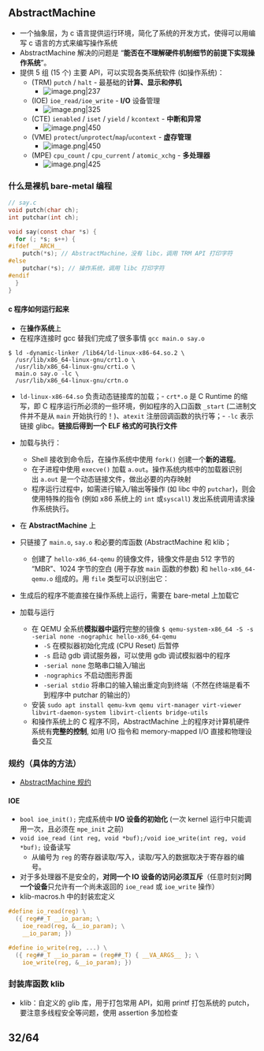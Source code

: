 ## AbstractMachine
- 一个抽象层，为 c 语言提供运行环境，简化了系统的开发方式，使得可以用编写 c 语言的方式来编写操作系统
- AbstractMachine 解决的问题是 “**能否在不理解硬件机制细节的前提下实现操作系统**”。
- 提供 5 组 (15 个) 主要 API，可以实现各类系统软件 (如操作系统)：
	- (TRM) `putch` / `halt` - 最基础的**计算、显示和停机**
		- ![image.png|237](https://thdlrt.oss-cn-beijing.aliyuncs.com/20240330215106.png)
	- (IOE) `ioe_read/ioe_write` - **I/O** 设备管理
		- ![image.png|325](https://thdlrt.oss-cn-beijing.aliyuncs.com/20240330215121.png)
	- (CTE) `ienabled` / `iset` / `yield` / `kcontext` - **中断和异常**
		- ![image.png|450](https://thdlrt.oss-cn-beijing.aliyuncs.com/20240330215214.png)
	- (VME) `protect`/`unprotect`/`map`/`ucontext` - **虚存管理**
		- ![image.png|450](https://thdlrt.oss-cn-beijing.aliyuncs.com/20240330215318.png)
	- (MPE) `cpu_count` / `cpu_current` / `atomic_xchg` - **多处理器**
		- ![image.png|425](https://thdlrt.oss-cn-beijing.aliyuncs.com/20240330215356.png)

### 什么是裸机 bare-metal 编程
```c
// say.c
void putch(char ch);
int putchar(int ch);

void say(const char *s) {
  for (; *s; s++) {
#ifdef __ARCH__
    putch(*s); // AbstractMachine，没有 libc，调用 TRM API 打印字符
#else
    putchar(*s); // 操作系统，调用 libc 打印字符
#endif
  }
}
```
#### c 程序如何运行起来
- 在**操作系统**上
- 在程序连接时 gcc 替我们完成了很多事情 `gcc main.o say.o`
```
$ ld -dynamic-linker /lib64/ld-linux-x86-64.so.2 \
  /usr/lib/x86_64-linux-gnu/crt1.o \
  /usr/lib/x86_64-linux-gnu/crti.o \
  main.o say.o -lc \
  /usr/lib/x86_64-linux-gnu/crtn.o
```
- `ld-linux-x86-64.so` 负责动态链接库的加载；- `crt*.o` 是 C Runtime 的缩写，即 C 程序运行所必须的一些环境，例如程序的入口函数 `_start` (二进制文件并不是从 `main` 开始执行的！)、`atexit` 注册回调函数的执行等；- `-lc` 表示链接 glibc。**链接后得到一个 ELF 格式的可执行文件**
- 加载与执行：
	- Shell 接收到命令后，在操作系统中使用 `fork()` 创建一个**新的进程**。
	- 在子进程中使用 `execve()` 加载 `a.out`。操作系统内核中的加载器识别出 `a.out` 是一个动态链接文件，做出必要的内存映射
	- 程序运行过程中，如需进行输入/输出等操作 (如 libc 中的 `putchar`)，则会使用特殊的指令 (例如 x86 系统上的 `int` 或`syscall`) 发出系统调用请求操作系统执行。

- 在 **AbstractMachine** 上
- 只链接了 `main.o`, `say.o` 和必要的库函数 (AbstractMachine 和 klib；
	- 创建了 `hello-x86_64-qemu` 的镜像文件，镜像文件是由 512 字节的 “MBR”、1024 字节的空白 (用于存放 `main` 函数的参数) 和 `hello-x86_64-qemu.o` 组成的。用 `file` 类型可以识别出它：
- 生成后的程序不能直接在操作系统上运行，需要在 bare-metal 上加载它
- 加载与运行
	- 在 QEMU 全系统**模拟器中运行**完整的镜像 `$ qemu-system-x86_64 -S -s -serial none -nographic hello-x86_64-qemu`
		-  `-S` 在模拟器初始化完成 (CPU Reset) 后暂停
		- `-s` 启动 gdb 调试服务器，可以使用 gdb 调试模拟器中的程序
		- `-serial none` 忽略串口输入/输出
		- `-nographics` 不启动图形界面
		- `-serial stdio` 将串口的输入输出重定向到终端（不然在终端是看不到程序中 putchar 的输出的）
	- 安装 `sudo apt install qemu-kvm qemu virt-manager virt-viewer libvirt-daemon-system libvirt-clients bridge-utils`
	- 和操作系统上的 C 程序不同，AbstractMachine 上的程序对计算机硬件系统有**完整的控制**, 如用 I/O 指令和 memory-mapped I/O 直接和物理设备交互
### 规约（具体的方法）
- [AbstractMachine 规约 ](https://jyywiki.cn/AbstractMachine/AM_Spec.html)
#### IOE
- `bool ioe_init();` 完成系统中 **I/O 设备的初始化** (一次 kernel 运行中只能调用一次，且必须在 `mpe_init` 之前)
- `void ioe_read (int reg, void *buf);/void ioe_write(int reg, void *buf);` 设备读写
	- 从编号为 `reg` 的寄存器读取/写入，读取/写入的数据取决于寄存器的编号。
- 对于多处理器不是安全的，**对同一个 IO 设备的访问必须互斥**（任意时刻对**同一个设备**只允许有一个尚未返回的 `ioe_read` 或 `ioe_write` 操作）
- klib-macros.h 中的封装宏定义
```c
#define io_read(reg) \
  ({ reg##_T __io_param; \
    ioe_read(reg, &__io_param); \
    __io_param; })

#define io_write(reg, ...) \
  ({ reg##_T __io_param = (reg##_T) { __VA_ARGS__ }; \
    ioe_write(reg, &__io_param); })
```
### 封装库函数 klib
- klib：自定义的 glib 库，用于打包常用 API，如用 printf 打包系统的 putch，要注意多线程安全等问题，使用 assertion 多加检查
## 32/64